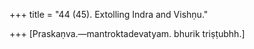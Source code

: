+++
title = "44 (45). Extolling Indra and Vishṇu."

+++
[Praskaṇva.—mantroktadevatyam. bhurik triṣṭubhh.]
